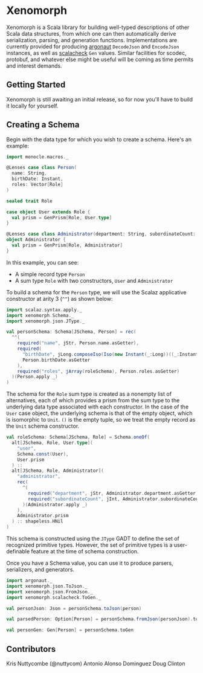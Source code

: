 Xenomorph
=========

Xenomorph is a Scala library for building well-typed descriptions of other
Scala data structures, from which one can then automatically derive 
serialization, parsing, and generation functions. Implementations are
currently provided for producing [argonaut](http://argonaut.io) `DecodeJson`
and `EncodeJson` instances, as well as [scalacheck](http://scalacheck.org)
`Gen` values. Similar facilities for scodec, protobuf, and whatever else
might be useful will be coming as time permits and interest demands.

Getting Started
---------------

Xenomorph is still awaiting an initial release, so for now you'll have
to build it locally for yourself.

Creating a Schema
-----------------

Begin with the data type for which you wish to create a schema. Here's
an example:

~~~scala
import monocle.macros._

@Lenses case class Person(
  name: String, 
  birthDate: Instant,
  roles: Vector[Role]
)

sealed trait Role

case object User extends Role {
  val prism = GenPrism[Role, User.type]
}

@Lenses case class Administrator(department: String, subordinateCount: Int) extends Role
object Administrator {
  val prism = GenPrism[Role, Administrator]
}
~~~

In this example, you can see:
* A simple record type `Person`
* A sum type `Role` with two constructors, `User` and `Administrator`

To build a schema for the `Person` type, we will use the Scalaz applicative
constructor at arity 3 (`^^`) as shown below:

~~~scala
import scalaz.syntax.apply._
import xenomorph.Schema._
import xenomorph.json.JType._

val personSchema: Schema[JSchema, Person] = rec(
  ^^(
    required("name", jStr, Person.name.asGetter),
    required(
      "birthDate", jLong.composeIso(Iso(new Instant(_:Long))((_:Instant).getMillis)), 
      Person.birthDate.asGetter
    ),
    required("roles", jArray(roleSchema), Person.roles.asGetter)
  )(Person.apply _)
)
~~~

The schema for the `Role` sum type is created as a nonempty list of
alternatives, each of which provides a prism from the sum type to the
underlying data type associated with each constructor. In the case of the
`User` case object, the underlying schema is that of the empty object, which is
isomorphic to `Unit`.  `()` is the empty tuple, so we treat the empty record as
the `Unit` schema constructor.

~~~scala
val roleSchema: Schema[JSchema, Role] = Schema.oneOf(
  alt[JSchema, Role, User.type](
    "user", 
    Schema.const(User),
    User.prism
  ) ::
  alt[JSchema, Role, Administrator](
    "administrator", 
    rec(
      ^(
        required("department", jStr, Administrator.department.asGetter),
        required("subordinateCount", jInt, Administrator.subordinateCount.asGetter)
      )(Administrator.apply _)
    ),
    Administrator.prism
  ) :: shapeless.HNil
)
~~~

This schema is constructed using the `JType` GADT to define the set of recognized
primitive types. However, the set of primitive types is a user-definable feature at
the time of schema construction.

Once you have a Schema value, you can use it to produce parsers, serializers, and 
generators.

~~~scala
import argonaut._
import xenomorph.json.ToJson._
import xenomorph.json.FromJson._
import xenomorph.scalacheck.ToGen._

val personJson: Json = personSchema.toJson(person) 

val parsedPerson: Option[Person] = personSchema.fromJson(personJson).toOption

val personGen: Gen[Person] = personSchema.toGen
~~~

Contributors
------------
Kris Nuttycombe (\@nuttycom)
Antonio Alonso Dominguez
Doug Clinton
